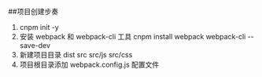 ##项目创建步奏

1. cnpm init -y
2. 安装 webpack 和 webpack-cli 工具
   cnpm install webpack webpack-cli --save-dev
3. 新建项目目录
   dist src src/js src/css
4. 项目根目录添加 webpack.config.js 配置文件
